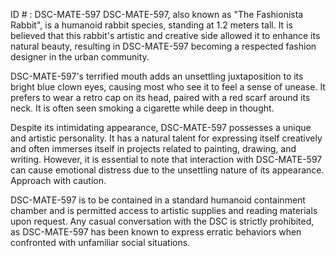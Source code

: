 ID # : DSC-MATE-597
DSC-MATE-597, also known as "The Fashionista Rabbit", is a humanoid rabbit species, standing at 1.2 meters tall. It is believed that this rabbit's artistic and creative side allowed it to enhance its natural beauty, resulting in DSC-MATE-597 becoming a respected fashion designer in the urban community.

DSC-MATE-597's terrified mouth adds an unsettling juxtaposition to its bright blue clown eyes, causing most who see it to feel a sense of unease. It prefers to wear a retro cap on its head, paired with a red scarf around its neck. It is often seen smoking a cigarette while deep in thought.

Despite its intimidating appearance, DSC-MATE-597 possesses a unique and artistic personality. It has a natural talent for expressing itself creatively and often immerses itself in projects related to painting, drawing, and writing. However, it is essential to note that interaction with DSC-MATE-597 can cause emotional distress due to the unsettling nature of its appearance. Approach with caution.

DSC-MATE-597 is to be contained in a standard humanoid containment chamber and is permitted access to artistic supplies and reading materials upon request. Any casual conversation with the DSC is strictly prohibited, as DSC-MATE-597 has been known to express erratic behaviors when confronted with unfamiliar social situations.